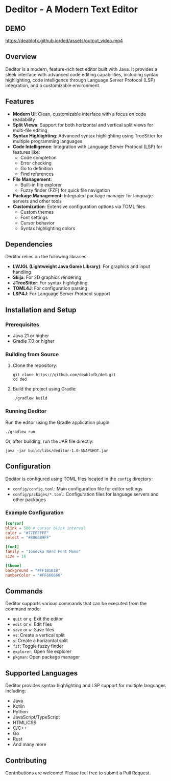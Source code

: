 # Deditor - A Modern Text Editor

## DEMO 

https://deablofk.github.io/ded/assets/output_video.mp4

## Overview

Deditor is a modern, feature-rich text editor built with Java. It provides a sleek interface with advanced code editing capabilities, including syntax highlighting, code intelligence through Language Server Protocol (LSP) integration, and a customizable environment.

## Features

- **Modern UI**: Clean, customizable interface with a focus on code readability
- **Split Views**: Support for both horizontal and vertical split views for multi-file editing
- **Syntax Highlighting**: Advanced syntax highlighting using TreeSitter for multiple programming languages
- **Code Intelligence**: Integration with Language Server Protocol (LSP) for features like:
  - Code completion
  - Error checking
  - Go to definition
  - Find references
- **File Management**:
  - Built-in file explorer
  - Fuzzy finder (FZF) for quick file navigation
- **Package Management**: Integrated package manager for language servers and other tools
- **Customization**: Extensive configuration options via TOML files
  - Custom themes
  - Font settings
  - Cursor behavior
  - Syntax highlighting colors

## Dependencies

Deditor relies on the following libraries:

- **LWJGL (Lightweight Java Game Library)**: For graphics and input handling
- **Skija**: For 2D graphics rendering
- **JTreeSitter**: For syntax highlighting
- **TOML4J**: For configuration parsing
- **LSP4J**: For Language Server Protocol support

## Installation and Setup

### Prerequisites

- Java 21 or higher
- Gradle 7.0 or higher

### Building from Source

1. Clone the repository:
   ```
   git clone https://github.com/deablofk/ded.git
   cd ded
   ```

2. Build the project using Gradle:
   ```
   ./gradlew build
   ```

### Running Deditor

Run the editor using the Gradle application plugin:
```
./gradlew run
```

Or, after building, run the JAR file directly:
```
java -jar build/libs/deditor-1.0-SNAPSHOT.jar
```

## Configuration

Deditor is configured using TOML files located in the `config` directory:

- `config/config.toml`: Main configuration file for editor settings
- `config/packages/*.toml`: Configuration files for language servers and other packages

### Example Configuration

```toml
[cursor]
blink = 500 # cursor blink interval
color = "#77FFFFFF"
select = "#8066B9FF"

[font]
family = "Iosevka Nerd Font Mono"
size = 16

[theme]
background = "#FF1B1B1B"
numberColor = "#FF666666"
```

## Commands

Deditor supports various commands that can be executed from the command mode:

- `quit` or `q`: Exit the editor
- `edit` or `e`: Edit files
- `save` or `w`: Save files
- `vs`: Create a vertical split
- `s`: Create a horizontal split
- `fzf`: Toggle fuzzy finder
- `explorer`: Open file explorer
- `pkgman`: Open package manager

## Supported Languages

Deditor provides syntax highlighting and LSP support for multiple languages including:

- Java
- Kotlin
- Python
- JavaScript/TypeScript
- HTML/CSS
- C/C++
- Go
- Rust
- And many more

## Contributing

Contributions are welcome! Please feel free to submit a Pull Request.
